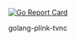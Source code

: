 [![Go Report Card](https://goreportcard.com/badge/github.com/mbarbita/go-plink-tvnc)](https://goreportcard.com/report/github.com/mbarbita/go-plink-tvnc)

golang-plink-tvnc
